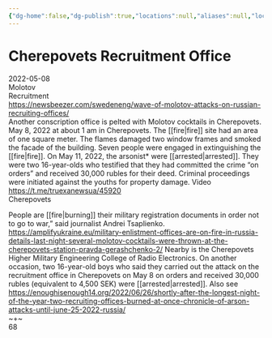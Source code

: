 ```yaml
---
{"dg-home":false,"dg-publish":true,"locations":null,"aliases":null,"location":null,"title":"Cherepovets Recruitment Office","tag":null,"date":null,"permalink":"/cherepovets-recruitment-office/","dgHomeLink":true,"dgPassFrontmatter":true}
---
```



# Cherepovets Recruitment Office

2022-05-08  
Molotov  
Recruitment  
https://newsbeezer.com/swedeneng/wave-of-molotov-attacks-on-russian-recruiting-offices/  
Another conscription office is pelted with Molotov cocktails in Cherepovets. May 8, 2022 at about 1 am in Cherepovets. The [[fire|fire]] site had an area of one square meter. The flames damaged two window frames and smoked the facade of the building. Seven people were engaged in extinguishing the [[fire|fire]]. On May 11, 2022, the arsonist* were [[arrested|arrested]]. They were two 16-year-olds who testified that they had committed the crime “on orders” and received 30,000 rubles for their deed. Criminal proceedings were initiated against the youths for property damage. Video https://t.me/truexanewsua/45920  
Cherepovets

People are [[fire|burning]] their military registration documents in order not to go to war,” said journalist Andrei Tsaplienko. https://amplifyukraine.eu/military-enlistment-offices-are-on-fire-in-russia-details-last-night-several-molotov-cocktails-were-thrown-at-the-cherepovets-station-pravda-gerashchenko-2/ Nearby is the Cherepovets Higher Military Engineering College of Radio Electronics. On another occasion, two 16-year-old boys who said they carried out the attack on the recruitment office in Cherepovets on May 8 on orders and received 30,000 rubles (equivalent to 4,500 SEK) were [[arrested|arrested]]. Also see https://enoughisenough14.org/2022/06/26/shortly-after-the-longest-night-of-the-year-two-recruiting-offices-burned-at-once-chronicle-of-arson-attacks-until-june-25-2022-russia/  
~+~  
68
